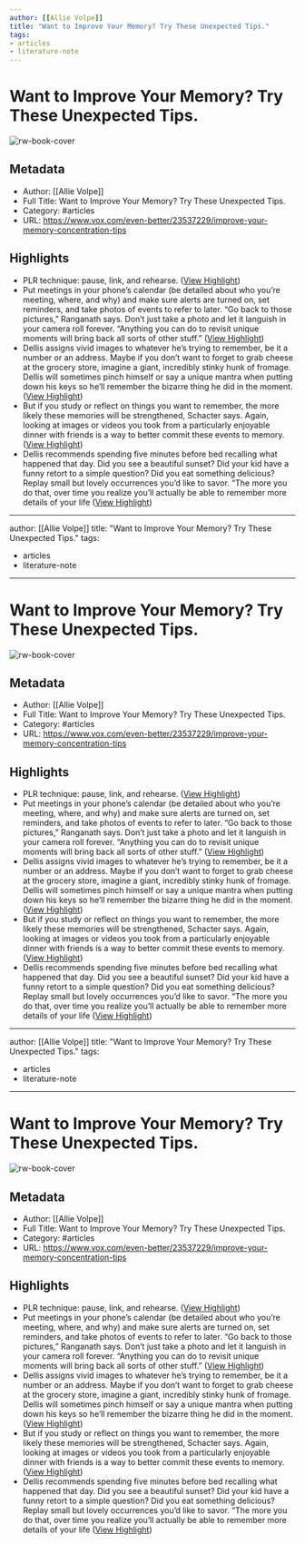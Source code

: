 ```yaml
---
author: [[Allie Volpe]]
title: "Want to Improve Your Memory? Try These Unexpected Tips."
tags: 
- articles
- literature-note
---
```

# Want to Improve Your Memory? Try These Unexpected Tips.

![rw-book-cover](https://cdn.vox-cdn.com/thumbor/7c2x61QOmsFTksAaeQFvqduIUwE=/167x0:2834x2000/1310x983/cdn.vox-cdn.com/uploads/chorus_image/image/71826126/memory02.0.png)

## Metadata
- Author: [[Allie Volpe]]
- Full Title: Want to Improve Your Memory? Try These Unexpected Tips.
- Category: #articles
- URL: https://www.vox.com/even-better/23537229/improve-your-memory-concentration-tips

## Highlights
- PLR technique: pause, link, and rehearse. ([View Highlight](https://read.readwise.io/read/01gqzgpzqmdzy6s4gsggks7nb9))
- Put meetings in your phone’s calendar (be detailed about who you’re meeting, where, and why) and make sure alerts are turned on, set reminders, and take photos of events to refer to later. “Go back to those pictures,” Ranganath says. Don’t just take a photo and let it languish in your camera roll forever. “Anything you can do to revisit unique moments will bring back all sorts of other stuff.” ([View Highlight](https://read.readwise.io/read/01gqzgqs8s9szts0cgnfbnj96k))
- Dellis assigns vivid images to whatever he’s trying to remember, be it a number or an address. Maybe if you don’t want to forget to grab cheese at the grocery store, imagine a giant, incredibly stinky hunk of fromage. Dellis will sometimes pinch himself or say a unique mantra when putting down his keys so he’ll remember the bizarre thing he did in the moment. ([View Highlight](https://read.readwise.io/read/01gqzgt5kye498bhw8rna6wyq1))
- But if you study or reflect on things you want to remember, the more likely these memories will be strengthened, Schacter says. Again, looking at images or videos you took from a particularly enjoyable dinner with friends is a way to better commit these events to memory. ([View Highlight](https://read.readwise.io/read/01gqzgts7rmya3db4zteaktwt6))
- Dellis recommends spending five minutes before bed recalling what happened that day. Did you see a beautiful sunset? Did your kid have a funny retort to a simple question? Did you eat something delicious? Replay small but lovely occurrences you’d like to savor. “The more you do that, over time you realize you’ll actually be able to remember more details of your life ([View Highlight](https://read.readwise.io/read/01gqzgvdsgx6pcqanqng538t7k))
---
author: [[Allie Volpe]]
title: "Want to Improve Your Memory? Try These Unexpected Tips."
tags: 
- articles
- literature-note
---
# Want to Improve Your Memory? Try These Unexpected Tips.

![rw-book-cover](https://cdn.vox-cdn.com/thumbor/7c2x61QOmsFTksAaeQFvqduIUwE=/167x0:2834x2000/1310x983/cdn.vox-cdn.com/uploads/chorus_image/image/71826126/memory02.0.png)

## Metadata
- Author: [[Allie Volpe]]
- Full Title: Want to Improve Your Memory? Try These Unexpected Tips.
- Category: #articles
- URL: https://www.vox.com/even-better/23537229/improve-your-memory-concentration-tips

## Highlights
- PLR technique: pause, link, and rehearse. ([View Highlight](https://read.readwise.io/read/01gqzgpzqmdzy6s4gsggks7nb9))
- Put meetings in your phone’s calendar (be detailed about who you’re meeting, where, and why) and make sure alerts are turned on, set reminders, and take photos of events to refer to later. “Go back to those pictures,” Ranganath says. Don’t just take a photo and let it languish in your camera roll forever. “Anything you can do to revisit unique moments will bring back all sorts of other stuff.” ([View Highlight](https://read.readwise.io/read/01gqzgqs8s9szts0cgnfbnj96k))
- Dellis assigns vivid images to whatever he’s trying to remember, be it a number or an address. Maybe if you don’t want to forget to grab cheese at the grocery store, imagine a giant, incredibly stinky hunk of fromage. Dellis will sometimes pinch himself or say a unique mantra when putting down his keys so he’ll remember the bizarre thing he did in the moment. ([View Highlight](https://read.readwise.io/read/01gqzgt5kye498bhw8rna6wyq1))
- But if you study or reflect on things you want to remember, the more likely these memories will be strengthened, Schacter says. Again, looking at images or videos you took from a particularly enjoyable dinner with friends is a way to better commit these events to memory. ([View Highlight](https://read.readwise.io/read/01gqzgts7rmya3db4zteaktwt6))
- Dellis recommends spending five minutes before bed recalling what happened that day. Did you see a beautiful sunset? Did your kid have a funny retort to a simple question? Did you eat something delicious? Replay small but lovely occurrences you’d like to savor. “The more you do that, over time you realize you’ll actually be able to remember more details of your life ([View Highlight](https://read.readwise.io/read/01gqzgvdsgx6pcqanqng538t7k))
---
author: [[Allie Volpe]]
title: "Want to Improve Your Memory? Try These Unexpected Tips."
tags: 
- articles
- literature-note
---
# Want to Improve Your Memory? Try These Unexpected Tips.

![rw-book-cover](https://cdn.vox-cdn.com/thumbor/7c2x61QOmsFTksAaeQFvqduIUwE=/167x0:2834x2000/1310x983/cdn.vox-cdn.com/uploads/chorus_image/image/71826126/memory02.0.png)

## Metadata
- Author: [[Allie Volpe]]
- Full Title: Want to Improve Your Memory? Try These Unexpected Tips.
- Category: #articles
- URL: https://www.vox.com/even-better/23537229/improve-your-memory-concentration-tips

## Highlights
- PLR technique: pause, link, and rehearse. ([View Highlight](https://read.readwise.io/read/01gqzgpzqmdzy6s4gsggks7nb9))
- Put meetings in your phone’s calendar (be detailed about who you’re meeting, where, and why) and make sure alerts are turned on, set reminders, and take photos of events to refer to later. “Go back to those pictures,” Ranganath says. Don’t just take a photo and let it languish in your camera roll forever. “Anything you can do to revisit unique moments will bring back all sorts of other stuff.” ([View Highlight](https://read.readwise.io/read/01gqzgqs8s9szts0cgnfbnj96k))
- Dellis assigns vivid images to whatever he’s trying to remember, be it a number or an address. Maybe if you don’t want to forget to grab cheese at the grocery store, imagine a giant, incredibly stinky hunk of fromage. Dellis will sometimes pinch himself or say a unique mantra when putting down his keys so he’ll remember the bizarre thing he did in the moment. ([View Highlight](https://read.readwise.io/read/01gqzgt5kye498bhw8rna6wyq1))
- But if you study or reflect on things you want to remember, the more likely these memories will be strengthened, Schacter says. Again, looking at images or videos you took from a particularly enjoyable dinner with friends is a way to better commit these events to memory. ([View Highlight](https://read.readwise.io/read/01gqzgts7rmya3db4zteaktwt6))
- Dellis recommends spending five minutes before bed recalling what happened that day. Did you see a beautiful sunset? Did your kid have a funny retort to a simple question? Did you eat something delicious? Replay small but lovely occurrences you’d like to savor. “The more you do that, over time you realize you’ll actually be able to remember more details of your life ([View Highlight](https://read.readwise.io/read/01gqzgvdsgx6pcqanqng538t7k))
